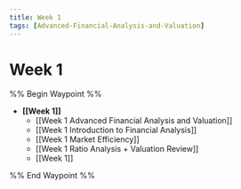 ```yaml
---
title: Week 1
tags: [Advanced-Financial-Analysis-and-Valuation]
---
```


# Week 1
%% Begin Waypoint %%
- **[[Week 1]]**
	- [[Week 1 Advanced Financial Analysis and Valuation]]
	- [[Week 1 Introduction to Financial Analysis]]
	- [[Week 1 Market Efficiency]]
	- [[Week 1 Ratio Analysis + Valuation Review]]
	- [[Week 1]]

%% End Waypoint %%